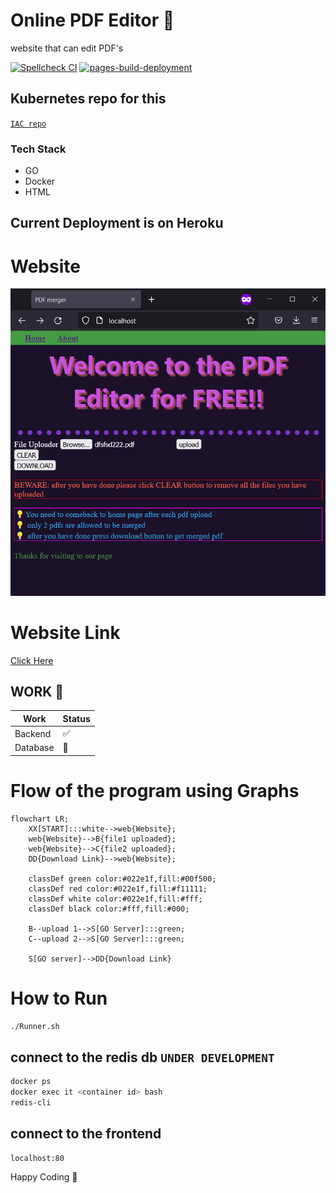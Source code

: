 # Online PDF Editor 🥳

website that can edit PDF's

[![Spellcheck CI](https://github.com/dipankardas011/PDF-Editor/actions/workflows/spellcheck.yml/badge.svg)](https://github.com/dipankardas011/PDF-Editor/actions/workflows/spellcheck.yml) [![pages-build-deployment](https://github.com/dipankardas011/PDF-Editor/actions/workflows/pages/pages-build-deployment/badge.svg)](https://github.com/dipankardas011/PDF-Editor/actions/workflows/pages/pages-build-deployment)

## Kubernetes repo for this
[`IAC repo`](https://github.com/dipankardas011/PDF-Editor-IAC)

### Tech Stack
* GO
* Docker
* HTML
<!--  redis DB -->


## Current Deployment is on Heroku

# Website
![](./coverpage.png)

# Website Link
[Click Here](https://pdf-editor-tool.herokuapp.com/)

## WORK 🚧
Work | Status
-|-
Backend | ✅
Database | 🚧


# Flow of the program using Graphs
```mermaid
flowchart LR;
    XX[START]:::white-->web{Website};
    web{Website}-->B{file1 uploaded};
    web{Website}-->C{file2 uploaded};
    DD{Download Link}-->web{Website};

    classDef green color:#022e1f,fill:#00f500;
    classDef red color:#022e1f,fill:#f11111;
    classDef white color:#022e1f,fill:#fff;
    classDef black color:#fff,fill:#000;

    B--upload 1-->S[GO Server]:::green;
    C--upload 2-->S[GO Server]:::green;

    S[GO server]-->DD{Download Link}

```

# How to Run

```bash
./Runner.sh
```

## connect to the redis db `UNDER DEVELOPMENT`

```bash
docker ps
docker exec it <container id> bash
redis-cli
```

## connect to the frontend

```url
localhost:80
```

Happy Coding 🥳

<!-- ```bash
heroku container:login
heroku create -a <Application name>
heroku container:push web -a <Application name>
heroku container:release web -a <Application name>
``` -->